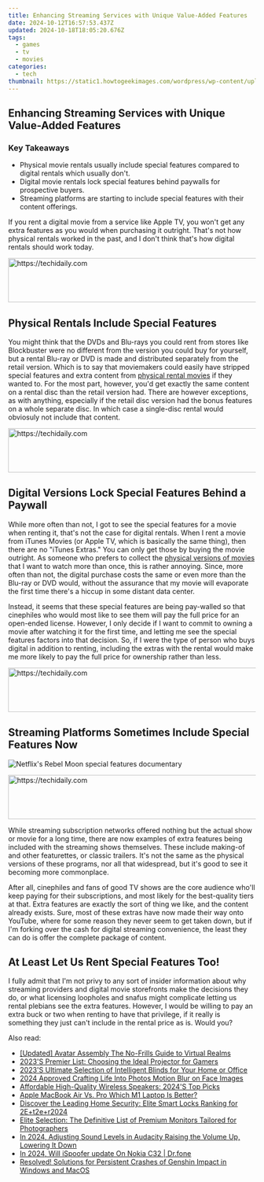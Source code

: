 ```yaml
---
title: Enhancing Streaming Services with Unique Value-Added Features
date: 2024-10-12T16:57:53.437Z
updated: 2024-10-18T18:05:20.676Z
tags:
  - games
  - tv
  - movies
categories:
  - tech
thumbnail: https://static1.howtogeekimages.com/wordpress/wp-content/uploads/2024/07/a-tv-with-apple-tv-logo-on-the-screen.jpg
---
```


## Enhancing Streaming Services with Unique Value-Added Features

### Key Takeaways

* Physical movie rentals usually include special features compared to digital rentals which usually don't.
* Digital movie rentals lock special features behind paywalls for prospective buyers.
* Streaming platforms are starting to include special features with their content offerings.

 If you rent a digital movie from a service like Apple TV, you won't get any extra features as you would when purchasing it outright. That's not how physical rentals worked in the past, and I don't think that's how digital rentals should work today.

<!-- affiliate ads begin -->
<a href="https://appsumo.8odi.net/c/5597632/2094418/7443" target="_top" id="2094418">
  <img src="//a.impactradius-go.com/display-ad/7443-2094418" border="0" alt="https://techidaily.com" width="728" height="90"/>
</a>
<img height="0" width="0" src="https://appsumo.8odi.net/i/5597632/2094418/7443" style="position:absolute;visibility:hidden;" border="0" />
<!-- affiliate ads end -->

##  Physical Rentals Include Special Features

 You might think that the DVDs and Blu-rays you could rent from stores like Blockbuster were no different from the version you could buy for yourself, but a rental Blu-ray or DVD is made and distributed separately from the retail version. Which is to say that moviemakers could easily have stripped special features and extra content from [physical rental movies](https://fox-info.techidaily.com/new-maximizing-screen-space-the-art-of-close-up-views/) if they wanted to. For the most part, however, you'd get exactly the same content on a rental disc than the retail version had. There are however exceptions, as with anything, especially if the retail disc version had the bonus features on a whole separate disc. In which case a single-disc rental would obviosuly not include that content.

<!-- affiliate ads begin -->
<a href="https://zebaoaffiliateprogram.pxf.io/c/5597632/2137972/21526" target="_top" id="2137972">
  <img src="//a.impactradius-go.com/display-ad/21526-2137972" border="0" alt="https://techidaily.com" width="728" height="90"/>
</a>
<img height="0" width="0" src="https://zebaoaffiliateprogram.pxf.io/i/5597632/2137972/21526" style="position:absolute;visibility:hidden;" border="0" />
<!-- affiliate ads end -->

##  Digital Versions Lock Special Features Behind a Paywall

 While more often than not, I got to see the special features for a movie when renting it, that's not the case for digital rentals. When I rent a movie from iTunes Movies (or Apple TV, which is basically the same thing), then there are no "iTunes Extras." You can only get those by buying the movie outright. As someone who prefers to collect the [physical versions of movies](https://windows11.techidaily.com/how-to-customize-sound-levels-with-dedicated-win11-keys/) that I want to watch more than once, this is rather annoying. Since, more often than not, the digital purchase costs the same or even more than the Blu-ray or DVD would, without the assurance that my movie will evaporate the first time there's a hiccup in some distant data center.

 Instead, it seems that these special features are being pay-walled so that cinephiles who would most like to see them will pay the full price for an open-ended license. However, I only decide if I want to commit to owning a movie after watching it for the first time, and letting me see the special features factors into that decision. So, if I were the type of person who buys digital in addition to renting, including the extras with the rental would make me more likely to pay the full price for ownership rather than less.

<!-- affiliate ads begin -->
<a href="https://unicoeye.pxf.io/c/5597632/2134228/18498" target="_top" id="2134228">
  <img src="//a.impactradius-go.com/display-ad/18498-2134228" border="0" alt="https://techidaily.com" width="728" height="90"/>
</a>
<img height="0" width="0" src="https://unicoeye.pxf.io/i/5597632/2134228/18498" style="position:absolute;visibility:hidden;" border="0" />
<!-- affiliate ads end -->

##  Streaming Platforms Sometimes Include Special Features Now

![Netflix's Rebel Moon special features documentary](https://static1.howtogeekimages.com/wordpress/wp-content/uploads/2024/07/screenshot-2024-07-12-at-14-15-50.png) 

<!-- affiliate ads begin -->
<a href="https://appsumo.8odi.net/c/5597632/2132162/7443" target="_top" id="2132162">
  <img src="//a.impactradius-go.com/display-ad/7443-2132162" border="0" alt="https://techidaily.com" width="728" height="90"/>
</a>
<img height="0" width="0" src="https://appsumo.8odi.net/i/5597632/2132162/7443" style="position:absolute;visibility:hidden;" border="0" />
<!-- affiliate ads end -->

 While streaming subscription networks offered nothing but the actual show or movie for a long time, there are now examples of extra features being included with the streaming shows themselves. These include making-of and other featurettes, or classic trailers. It's not the same as the physical versions of these programs, nor all that widespread, but it's good to see it becoming more commonplace.

 After all, cinephiles and fans of good TV shows are the core audience who'll keep paying for their subscriptions, and most likely for the best-quality tiers at that. Extra features are exactly the sort of thing we like, and the content already exists. Sure, most of these extras have now made their way onto YouTube, where for some reason they never seem to get taken down, but if I'm forking over the cash for digital streaming convenience, the least they can do is offer the complete package of content.

##  At Least Let Us Rent Special Features Too!

 I fully admit that I'm not privy to any sort of insider information about why streaming providers and digital movie storefronts make the decisions they do, or what licensing loopholes and snafus might complicate letting us rental plebians see the extra features. However, I would be willing to pay an extra buck or two when renting to have that privilege, if it really is something they just can't include in the rental price as is. Would you?

<ins class="adsbygoogle"
     style="display:block"
     data-ad-format="autorelaxed"
     data-ad-client="ca-pub-7571918770474297"
     data-ad-slot="1223367746"></ins>

<ins class="adsbygoogle"
     style="display:block"
     data-ad-client="ca-pub-7571918770474297"
     data-ad-slot="8358498916"
     data-ad-format="auto"
     data-full-width-responsive="true"></ins>

<span class="atpl-alsoreadstyle">Also read:</span>
<div><ul>
<li><a href="https://fox-hovers.techidaily.com/updated-avatar-assembly-the-no-frills-guide-to-virtual-realms/"><u>[Updated] Avatar Assembly The No-Frills Guide to Virtual Realms</u></a></li>
<li><a href="https://buynow-marvelous.techidaily.com/2023s-premier-list-choosing-the-ideal-projector-for-gamers/"><u>2023'S Premier List: Choosing the Ideal Projector for Gamers</u></a></li>
<li><a href="https://buynow-marvelous.techidaily.com/2023s-ultimate-selection-of-intelligent-blinds-for-your-home-or-office/"><u>2023'S Ultimate Selection of Intelligent Blinds for Your Home or Office</u></a></li>
<li><a href="https://fox-glue.techidaily.com/2024-approved-crafting-life-into-photos-motion-blur-on-face-images/"><u>2024 Approved Crafting Life Into Photos Motion Blur on Face Images</u></a></li>
<li><a href="https://buynow-marvelous.techidaily.com/affordable-high-quality-wireless-speakers-2024s-top-picks/"><u>Affordable High-Quality Wireless Speakers: 2024'S Top Picks</u></a></li>
<li><a href="https://vp-tips.techidaily.com/apple-macbook-air-vs-pro-which-m1-laptop-is-better/"><u>Apple MacBook Air Vs. Pro Which M1 Laptop Is Better?</u></a></li>
<li><a href="https://buynow-marvelous.techidaily.com/discover-the-leading-home-security-elite-smart-locks-ranking-for-2eplust2eplusr2024/"><u>Discover the Leading Home Security: Elite Smart Locks Ranking for 2E+t2e+r2024</u></a></li>
<li><a href="https://buynow-marvelous.techidaily.com/elite-selection-the-definitive-list-of-premium-monitors-tailored-for-photographers/"><u>Elite Selection: The Definitive List of Premium Monitors Tailored for Photographers</u></a></li>
<li><a href="https://audio-shaping.techidaily.com/in-2024-adjusting-sound-levels-in-audacity-raising-the-volume-up-lowering-it-down/"><u>In 2024, Adjusting Sound Levels in Audacity Raising the Volume Up, Lowering It Down</u></a></li>
<li><a href="https://phone-solutions.techidaily.com/in-2024-will-ispoofer-update-on-nokia-c32-drfone-by-drfone-virtual-android/"><u>In 2024, Will iSpoofer update On Nokia C32 | Dr.fone</u></a></li>
<li><a href="https://program-issues.techidaily.com/resolved-solutions-for-persistent-crashes-of-genshin-impact-in-windows-and-macos/"><u>Resolved! Solutions for Persistent Crashes of Genshin Impact in Windows and MacOS</u></a></li>
</ul></div>

